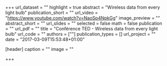 +++
url_dataset = ""
highlight = true
abstract = "Wireless data from every light bulb"
publication_short = ""
url_video = "https://www.youtube.com/watch?v=NaoSp4NpkGg"
image_preview = ""
abstract_short = ""
url_slides = ""
selected = false
math = false
publication = ""
url_pdf = ""
title = "Conférence TED - Wireless data from every light bulb"
url_code = ""
authors = [""]
publication_types = []
url_project = ""
date = "2017-03-09T15:53:48+01:00"

[header]
  caption = ""
  image = ""

+++


